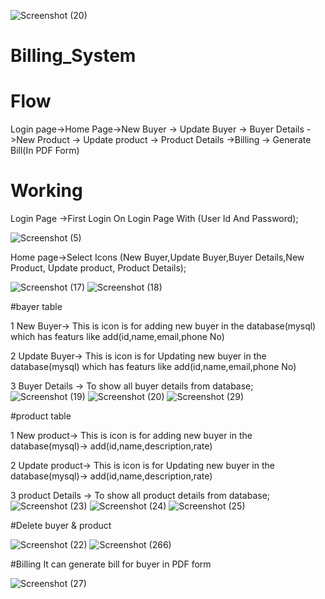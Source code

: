 ![Screenshot (20)](https://user-images.githubusercontent.com/115030944/213858198-cb846528-a1a9-43d0-97cf-a039b02c5ea4.png)


# Billing_System


# Flow 

Login page->Home Page->New Buyer -> Update Buyer -> Buyer Details ->New Product -> Update product -> Product Details ->Billing -> Generate Bill(In PDF Form)

# Working

Login Page ->First Login On Login Page With (User Id And Password);

![Screenshot (5)](https://user-images.githubusercontent.com/115030944/213847451-d63e49cc-76b8-4ce6-a065-6ddf519e4738.png)

Home page->Select Icons (New Buyer,Update Buyer,Buyer Details,New Product, Update product, Product Details);

![Screenshot (17)](https://user-images.githubusercontent.com/115030944/213847554-06564c40-4985-4956-bc29-23e6a7e215ca.png)
![Screenshot (18)](https://user-images.githubusercontent.com/115030944/213847605-f47c7d0c-291b-49f4-b172-6a62f5727264.png)


  #bayer table   
  
  1 New Buyer->  This is icon is for adding new buyer in the database(mysql) which has featurs like add(id,name,email,phone No)
  
  2 Update Buyer->  This is icon is for Updating new buyer in the database(mysql) which has featurs like add(id,name,email,phone No)
  
  3 Buyer Details -> To show all buyer details from database;      
  ![Screenshot (19)](https://user-images.githubusercontent.com/115030944/213847815-451666d9-46ab-4a87-aed5-56beacefee26.png)
  ![Screenshot (20)](https://user-images.githubusercontent.com/115030944/213858198-cb846528-a1a9-43d0-97cf-a039b02c5ea4.png)
  ![Screenshot (29)](https://user-images.githubusercontent.com/115030944/213858232-918dd8c8-a9b9-4928-b9b3-f4566647013d.png)

   #product table   
   
  1 New product->  This is icon is for adding new buyer in the database(mysql)-> add(id,name,description,rate)
  
  2 Update product->  This is icon is for Updating new buyer in the database(mysql)-> add(id,name,description,rate)   
  
  3 product Details -> To show all product details from database;  
 ![Screenshot (23)](https://user-images.githubusercontent.com/115030944/213850575-7b6ecd80-433f-4020-a9ec-96e04d188844.png)
 ![Screenshot (24)](https://user-images.githubusercontent.com/115030944/213850624-b1403900-1e68-4c6a-aa78-eb2ffaf2360f.png)
 ![Screenshot (25)](https://user-images.githubusercontent.com/115030944/213851930-2138a235-ebb2-4b3c-b589-08748b1d400a.png)

  #Delete buyer & product
  
  ![Screenshot (22)](https://user-images.githubusercontent.com/115030944/213848894-c016eff5-c1fd-4411-930d-2b045a96e5b7.png)
  ![Screenshot (266)](https://user-images.githubusercontent.com/115030944/213849066-33903ec2-0210-4ba4-aa36-a26ec37c25df.png)

   #Billing
   It can generate bill for buyer in PDF form
   
   ![Screenshot (27)](https://user-images.githubusercontent.com/115030944/213848966-33e0d1d9-b72c-45f2-ac8d-7adf5dc3fc4f.png)

   
   
    
